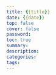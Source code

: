 ```yaml
---
title: {{title}}
date: {{date}}
top: false
cover: false
password:
toc: true
summary:
description:
categories:
tags:
---
```

